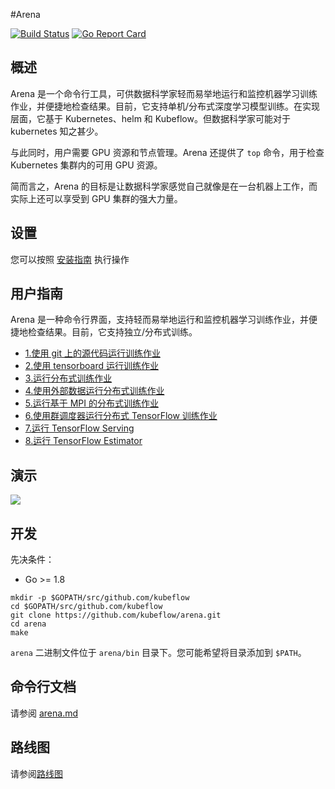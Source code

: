 ﻿#Arena

[![Build Status](https://travis-ci.org/kubeflow/arena.svg?branch=master)](https://travis-ci.org/kubeflow/arena) 
[![Go Report Card](https://goreportcard.com/badge/github.com/kubeflow/arena)](https://goreportcard.com/report/github.com/kubeflow/arena)


## 概述

Arena 是一个命令行工具，可供数据科学家轻而易举地运行和监控机器学习训练作业，并便捷地检查结果。目前，它支持单机/分布式深度学习模型训练。在实现层面，它基于 Kubernetes、helm 和 Kubeflow。但数据科学家可能对于 kubernetes 知之甚少。

与此同时，用户需要 GPU 资源和节点管理。Arena 还提供了 `top` 命令，用于检查 Kubernetes 集群内的可用 GPU 资源。

简而言之，Arena 的目标是让数据科学家感觉自己就像是在一台机器上工作，而实际上还可以享受到 GPU 集群的强大力量。


## 设置

您可以按照 [安装指南](docs/installation_cn/README.md) 执行操作

## 用户指南

Arena 是一种命令行界面，支持轻而易举地运行和监控机器学习训练作业，并便捷地检查结果。目前，它支持独立/分布式训练。

- [1.使用 git 上的源代码运行训练作业](docs/userguide_cn/1-tfjob-standalone.md)
- [2.使用 tensorboard 运行训练作业](docs/userguide_cn/2-tfjob-tensorboard.md)
- [3.运行分布式训练作业](docs/userguide_cn/3-tfjob-distributed.md)
- [4.使用外部数据运行分布式训练作业](docs/userguide_cn/4-tfjob-distributed-data.md)
- [5.运行基于 MPI 的分布式训练作业](docs/userguide_cn/5-mpijob-distributed.md)
- [6.使用群调度器运行分布式 TensorFlow 训练作业](docs/userguide_cn/6-tfjob-gangschd.md)
- [7.运行 TensorFlow Serving](docs/userguide_cn/7-tf-serving.md)
- [8.运行 TensorFlow Estimator](docs/userguide_cn/8-tfjob-estimator.md)

## 演示

[![](demo.jpg)](http://cloud.video.taobao.com/play/u/2987821887/p/1/e/6/t/1/50210690772.mp4)


## 开发

先决条件：

- Go >= 1.8

```
mkdir -p $GOPATH/src/github.com/kubeflow
cd $GOPATH/src/github.com/kubeflow
git clone https://github.com/kubeflow/arena.git
cd arena
make
```

`arena` 二进制文件位于 `arena/bin` 目录下。您可能希望将目录添加到 `$PATH`。

## 命令行文档

请参阅 [arena.md](docs/cli/arena.md)

## 路线图

请参阅[路线图](ROADMAP.md)

